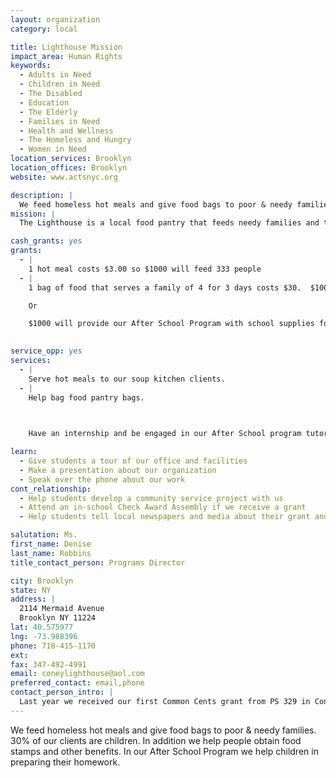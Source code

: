 ```yaml
---
layout: organization
category: local

title: Lighthouse Mission
impact_area: Human Rights
keywords: 
  - Adults in Need
  - Children in Need
  - The Disabled
  - Education
  - The Elderly
  - Families in Need
  - Health and Wellness
  - The Homeless and Hungry
  - Women in Need
location_services: Brooklyn
location_offices: Brooklyn
website: www.actsnyc.org

description: |
  We feed homeless hot meals and give food bags to poor & needy families.  30% of our clients are children.  In addition we help people obtain food stamps and other benefits. In our After School Program we help children in preparing their homework.
mission: |
  The Lighthouse is a local food pantry that feeds needy families and the elderly.

cash_grants: yes
grants: 
  - |
    1 hot meal costs $3.00 so $1000 will feed 333 people
  - |
    1 bag of food that serves a family of 4 for 3 days costs $30.  $1000 will provide 400 meals.

    Or

    $1000 will provide our After School Program with school supplies for the whole semester.

    
service_opp: yes
services: 
  - |
    Serve hot meals to our soup kitchen clients.
  - |
    Help bag food pantry bags.

    

    Have an internship and be engaged in our After School program tutoring children.

learn: 
  - Give students a tour of our office and facilities
  - Make a presentation about our organization
  - Speak over the phone about our work
cont_relationship: 
  - Help students develop a community service project with us
  - Attend an in-school Check Award Assembly if we receive a grant
  - Help students tell local newspapers and media about their grant and/or project with us

salutation: Ms.
first_name: Denise
last_name: Robbins
title_contact_person: Programs Director

city: Brooklyn
state: NY
address: |
  2114 Mermaid Avenue  
  Brooklyn NY 11224
lat: 40.575977
lng: -73.988396
phone: 718-415-1170
ext: 
fax: 347-492-4991
email: coneylighthouse@aol.com
preferred_contact: email,phone
contact_person_intro: |
  Last year we received our first Common Cents grant from PS 329 in Coney Island.  We have been serving this impoverished community for 6 years and we are the largest food provider in Coney Island.  Over 40% of Coney Island lives below the Federal poverty level.
---
```

We feed homeless hot meals and give food bags to poor & needy families.  30% of our clients are children.  In addition we help people obtain food stamps and other benefits. In our After School Program we help children in preparing their homework.